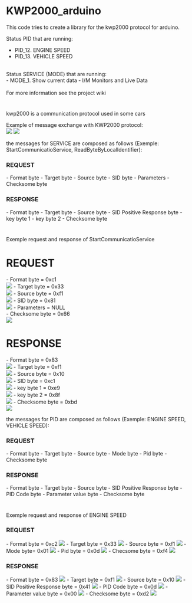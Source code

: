 # KWP2000_arduino

This code tries to create a library for the kwp2000 protocol for arduino.<br>

Status PID that are running:<br>
 - PID_12.   ENGINE SPEED<br>
 - PID_13. 	VEHICLE SPEED<br>
<br>
Status SERVICE (MODE) that are running:<br>
 - MODE_1.   Show current data - I/M Monitors and Live Data<br>
<br>
For more information see the project wiki<br>
<h1></h1>
kwp2000 is a communication protocol used in some cars

Example of message exchange with KWP2000 protocol:<br>
<img src="img/FULL/100MS.BMP">
<img src="img/FULL/25MS.BMP">

the messages for SERVICE are composed as follows (Exemple: StartCommunicatioService, ReadByteByLocalIdentifier):

<h3>REQUEST</h3>
 - Format byte
 - Target byte
 - Source byte
 - SID byte 
 - Parameters
 - Checksome byte
 
 <h3>RESPONSE</h3>
 - Format byte
 - Target byte
 - Source byte
 - SID Positive Response byte 
 - key byte 1
 - key byte 2
 - Checksome byte
 <h1></h1>
 
 
 
 Exemple request and response of StartCommunicatioService 
 
 <h1>REQUEST</h1>
 - Format byte = 0xc1<br>
 <img src="img/REQ_SCOM/C1.BMP">
 - Target byte = 0x33<br>
 <img src="img/REQ_SCOM/33.BMP">
 - Source byte = 0xf1<br>
 <img src="img/REQ_SCOM/F1.BMP">
 - SID byte = 0x81<br>
 <img src="img/REQ_SCOM/81.BMP">
 - Parameters = NULL<br>
 - Checksome byte = 0x66<br>
 <img src="img/REQ_SCOM/66.BMP">
 
 <h1>RESPONSE</h1>
 - Format byte = 0x83<br>
 <img src="img/RES_SCOM/83.BMP">
 - Target byte = 0xf1<br>
 <img src="img/RES_SCOM/F1.BMP">
 - Source byte = 0x10<br>
 <img src="img/RES_SCOM/01_9.BMP">
 - SID byte = 0xc1<br>
 <img src="img/RES_SCOM/C1.BMP">
 - key byte 1 = 0xe9<br>
 <img src="img/RES_SCOM/E9.BMP">
 - key byte 2 = 0x8f<br>
 <img src="img/RES_SCOM/8F.BMP">
  - Checksome byte = 0xbd<br>
 <img src="img/RES_SCOM/BD.BMP">
 
 
 
 the messages for PID are composed as follows (Exemple: ENGINE SPEED, VEHICLE SPEED):
 
 <h3>REQUEST</h3>
 - Format byte
 - Target byte
 - Source byte
 - Mode byte 
 - Pid byte
 - Checksome byte
 
 <h3>RESPONSE</h3>
 - Format byte
 - Target byte
 - Source byte
 - SID Positive Response byte 
 - PID Code byte
 - Parameter value byte
 - Checksome byte
 <h1></h1>
 
 
 
 Exemple request and response of ENGINE SPEED

<h3>REQUEST</h3>
 - Format byte = 0xc2
 <img src="img/REQ_PID/C2.BMP">
 - Target byte = 0x33
 <img src="img/REQ_PID/33.BMP">
 - Source byte = 0xf1
 <img src="img/REQ_PID/F1.BMP">
 - Mode byte= 0x01
 <img src="img/REQ_PID/01.BMP">
 - Pid byte = 0x0d
 <img src="img/REQ_PID/0D.BMP">
 - Checsome byte = 0xf4
 <img src="img/REQ_PID/F4.BMP">
 
 <h3>RESPONSE</h3>
 - Format byte = 0x83
 <img src="img/RES_PID/83.BMP">
 - Target byte = 0xf1
 <img src="img/RES_PID/F1.BMP">
 - Source byte = 0x10
 <img src="img/RES_PID/10.BMP">
 - SID Positive Response byte = 0x41 
 <img src="img/RES_PID/41.BMP">
 - PID Code byte = 0x0d
 <img src="img/RES_PID/0D.BMP">
 - Parameter value byte = 0x00
 <img src="img/RES_PID/00.BMP">
 - Checksome byte = 0xd2
 <img src="img/RES_PID/D2.BMP">
